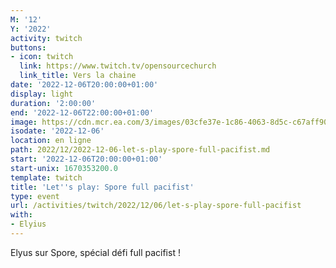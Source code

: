 ```yaml
---
M: '12'
Y: '2022'
activity: twitch
buttons:
- icon: twitch
  link: https://www.twitch.tv/opensourcechurch
  link_title: Vers la chaine
date: '2022-12-06T20:00:00+01:00'
display: light
duration: '2:00:00'
end: '2022-12-06T22:00:00+01:00'
image: https://cdn.mcr.ea.com/3/images/03cfe37e-1c86-4063-8d5c-c67aff90a293/1587735143-0x0-0-0.jpg
isodate: '2022-12-06'
location: en ligne
path: 2022/12/2022-12-06-let-s-play-spore-full-pacifist.md
start: '2022-12-06T20:00:00+01:00'
start-unix: 1670353200.0
template: twitch
title: 'Let''s play: Spore full pacifist'
type: event
url: /activities/twitch/2022/12/06/let-s-play-spore-full-pacifist
with:
- Elyius
---
```

Elyus sur Spore, spécial défi full pacifist !